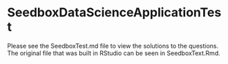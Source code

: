# SeedboxDataScienceApplicationTest

Please see the SeedboxTest.md file to view the solutions to the questions.
The original file that was built in RStudio can be seen in SeedboxText.Rmd.
